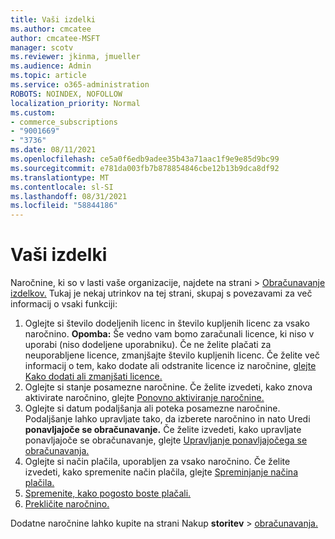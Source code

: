 ```yaml
---
title: Vaši izdelki
ms.author: cmcatee
author: cmcatee-MSFT
manager: scotv
ms.reviewer: jkinma, jmueller
ms.audience: Admin
ms.topic: article
ms.service: o365-administration
ROBOTS: NOINDEX, NOFOLLOW
localization_priority: Normal
ms.custom:
- commerce_subscriptions
- "9001669"
- "3736"
ms.date: 08/11/2021
ms.openlocfilehash: ce5a0f6edb9adee35b43a71aac1f9e9e85d9bc99
ms.sourcegitcommit: e781da003fb7b878854846cbe12b13b9dca8df92
ms.translationtype: MT
ms.contentlocale: sl-SI
ms.lasthandoff: 08/31/2021
ms.locfileid: "58844186"
---
```

# <a name="your-products"></a>Vaši izdelki

Naročnine, ki so v lasti vaše organizacije, najdete na strani  >  [Obračunavanje izdelkov.](https://go.microsoft.com/fwlink/p/?linkid=842054) Tukaj je nekaj utrinkov na tej strani, skupaj s povezavami za več informacij o vsaki funkciji:

1. Oglejte si število dodeljenih licenc in število kupljenih licenc za vsako naročnino.
    **Opomba:** Še vedno vam bomo zaračunali licence, ki niso v uporabi (niso dodeljene uporabniku). Če ne želite plačati za neuporabljene licence, zmanjšajte število kupljenih licenc. Če želite več informacij o tem, kako dodate ali odstranite licence iz naročnine, [glejte Kako dodati ali zmanjšati licence.](https://docs.microsoft.com/alchemyinsights/how-to-add-or-reduce-licenses)
2. Oglejte si stanje posamezne naročnine. Če želite izvedeti, kako znova aktivirate naročnino, glejte [Ponovno aktiviranje naročnine.](reactivate-your-subscription.md)
3. Oglejte si datum podaljšanja ali poteka posamezne naročnine. Podaljšanje lahko upravljate tako, da izberete naročnino in nato Uredi **ponavljajoče se obračunavanje.** Če želite izvedeti, kako upravljate ponavljajoče se obračunavanje, glejte [Upravljanje ponavljajočega se obračunavanja.](manage-auto-renewal.md)
4. Oglejte si način plačila, uporabljen za vsako naročnino. Če želite izvedeti, kako spremenite način plačila, glejte [Spreminjanje načina plačila.](change-payment-method.md)
5. [Spremenite, kako pogosto boste plačali.](change-how-often-you-pay.md)
6. [Prekličite naročnino.](https://go.microsoft.com/fwlink/?linkid=2119113)

Dodatne naročnine lahko kupite na strani Nakup **storitev**  >  [obračunavanja.](https://go.microsoft.com/fwlink/p/?linkid=868433)